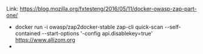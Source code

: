 Link: https://blog.mozilla.org/fxtesteng/2016/05/11/docker-owasp-zap-part-one/

- docker run -i owasp/zap2docker-stable zap-cli quick-scan --self-contained --start-options '-config api.disablekey=true' https://www.allizom.org
- 
